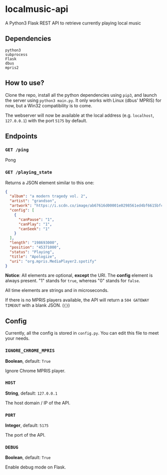 # localmusic-api
A Python3 Flask REST API to retrieve currently playing local music 

## Dependencies
```
python3
subprocess
Flask
dbus
mpris2
```

## How to use?
Clone the repo, install all the python dependencies using `pip3`, and launch the server using `python3 main.py`.
It only works with Linux (dbus' MPRIS) for now, but a Win32 compatibility is to come.

The webserver will now be available at the local address (e.g. `localhost`, `127.0.0.1`) with the port `5175` by default.

## Endpoints
### `GET /ping`
Pong

### `GET /playing_state`
Returns a JSON element similar to this one:
```JSON
{
  "album": "a modern tragedy vol. 2",
  "artist": "grandson",
  "artwork": "https://i.scdn.co/image/ab67616d00001e0298561ed4bf6615bfc788bfcc",
  "config": [
    {
      "canPause": "1",
      "canPlay": "1",
      "canSeek": "1"
    }
  ],
  "length": "198693000",
  "position": "45371000",
  "status": "Playing",
  "title": "Apologize",
  "uri": "org.mpris.MediaPlayer2.spotify"
}
```
**Notice**: All elements are optional, **except** the URI.
The **config** element is always present. "1" stands for `true`, whereas "0" stands for `false`.

All time elements are strings and in microseconds. 

If there is no MPRIS players available, the API will return a `504 GATEWAY TIMEOUT` with a blank JSON. (`{}`)

## Config
Currently, all the config is stored in `config.py`. You can edit this file to meet your needs.

### `IGNORE_CHROME_MPRIS`
**Boolean**, default: `True`

Ignore Chrome MPRIS player.

### `HOST`
**String**, default: `127.0.0.1`

The host domain / IP of the API.

### `PORT`
**Integer**, default: `5175`

The port of the API.

### `DEBUG`
**Boolean**, default: `True`

Enable debug mode on Flask.

